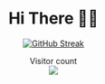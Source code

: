 <div align="center" >
<h1>Hi There 👋👋</h1>
  
[![GitHub Streak](https://github-readme-streak-stats.herokuapp.com?user=naveenkumarvr&theme=github-light&hide_border=true&border_radius=4.7)](https://git.io/streak-stats) 

<p align="center"> 
  Visitor count<br>
  <img src="https://profile-counter.glitch.me/naveenkumarvr/count.svg" />
</p>
</div>


